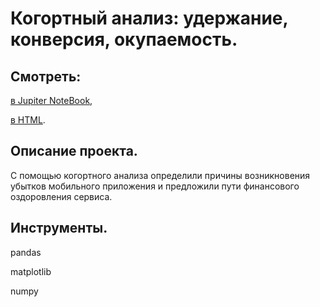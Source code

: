# Когортный анализ: удержание, конверсия, окупаемость.


## Смотреть:
[в Jupiter NoteBook](https://github.com/niksan-da/Portfolio/blob/main/Cohort_analysis/4--Cohort_analysis.ipynb),

[в HTML](
https://github.com/niksan-da/Portfolio/blob/main/Cohort_analysis/4--Cohort_analysis.html).

## Описание проекта.
С помощью когортного анализа определили причины возникновения убытков мобильного приложения и предложили пути финансового оздоровления сервиса.

## Инструменты.
pandas

matplotlib

numpy
